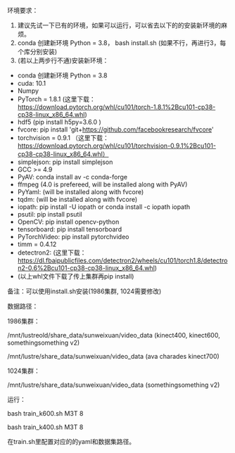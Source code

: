 环境要求：
1. 建议先试一下已有的环境，如果可以运行，可以省去以下的的安装新环境的麻烦。
2. conda 创建新环境 Python = 3.8，   bash install.sh (如果不行，再进行3，每个库分别安装)
3. (若以上两步行不通)安装新环境：

- conda 创建新环境 Python = 3.8
- cuda: 10.1
- Numpy
- PyTorch = 1.8.1 (这里下载：https://download.pytorch.org/whl/cu101/torch-1.8.1%2Bcu101-cp38-cp38-linux_x86_64.whl)
- hdf5 (pip install h5py=3.6.0 )
- fvcore: pip install 'git+https://github.com/facebookresearch/fvcore'
- torchvision = 0.9.1 （这里下载：https://download.pytorch.org/whl/cu101/torchvision-0.9.1%2Bcu101-cp38-cp38-linux_x86_64.whl）
- simplejson: pip install simplejson
- GCC >= 4.9 
- PyAV: conda install av -c conda-forge
- ffmpeg (4.0 is prefereed, will be installed along with PyAV)
- PyYaml: (will be installed along with fvcore)
- tqdm: (will be installed along with fvcore)
- iopath: pip install -U iopath or conda install -c iopath iopath
- psutil: pip install psutil
- OpenCV: pip install opencv-python
- tensorboard: pip install tensorboard
- PyTorchVideo: pip install pytorchvideo
- timm = 0.4.12
- detectron2: (这里下载： https://dl.fbaipublicfiles.com/detectron2/wheels/cu101/torch1.8/detectron2-0.6%2Bcu101-cp38-cp38-linux_x86_64.whl)
- (以上whl文件下载了传上集群再pip install)

备注：可以使用install.sh安装(1986集群, 1024需要修改)

数据路径：

1986集群：   

/mnt/lustreold/share_data/sunweixuan/video_data (kinect400, kinect600, somethingsomething v2)

/mnt/lustre/share_data/sunweixuan/video_data (ava  charades  kinect700)

1024集群：  

 /mnt/lustre/share_data/sunweixuan/video_data (somethingsomething v2)

运行：

bash train_k600.sh M3T 8 

bash train_k400.sh M3T 8 

在train.sh里配置对应的的yaml和数据集路径。

